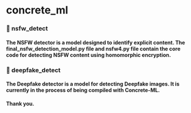 # concrete_ml


### 📁 nsfw_detect
#### The NSFW detector is a model designed to identify explicit content. The final_nsfw_detection_model.py file and nsfw4.py file contain the core code for detecting NSFW content using homomorphic encryption.
###  
### 📁 deepfake_detect
#### The Deepfake detector is a model for detecting Deepfake images. It is currently in the process of being compiled with Concrete-ML.

#### Thank you.
